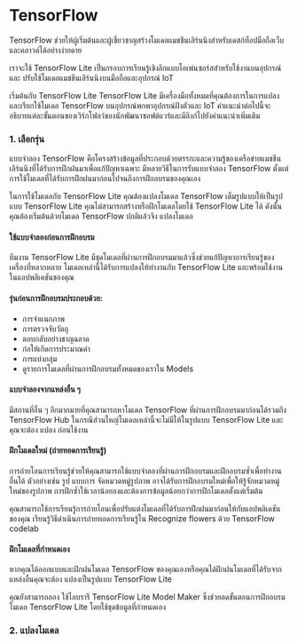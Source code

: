 # TensorFlow
TensorFlow ช่วยให้ผู้เริ่มต้นและผู้เชี่ยวชาญสร้างโมเดลแมชชีนเลิร์นนิงสำหรับเดสก์ท็อปมือถือเว็บและคลาวด์ได้อย่างง่ายดาย

เราจะใช้ TensorFlow Lite เป็นกรอบการเรียนรู้เชิงลึกแบบโอเพ่นซอร์สสำหรับใช้งานบนอุปกรณ์ และ ปรับใช้โมเดลแมชชีนเลิร์นนิงบนมือถือและอุปกรณ์ IoT 

เริ่มต้นกับ TensorFlow Lite
TensorFlow Lite มีเครื่องมือทั้งหมดที่คุณต้องการในการแปลงและเรียกใช้โมเดล TensorFlow บนอุปกรณ์พกพาอุปกรณ์ฝังตัวและ IoT คำแนะนำต่อไปนี้จะอธิบายแต่ละขั้นตอนของเวิร์กโฟลว์ของนักพัฒนาซอฟต์แวร์และมีลิงก์ไปยังคำแนะนำเพิ่มเติม

### 1. เลือกรุ่น
แบบจำลอง TensorFlow คือโครงสร้างข้อมูลที่ประกอบด้วยตรรกะและความรู้ของเครือข่ายแมชชีนเลิร์นนิงที่ได้รับการฝึกฝนมาเพื่อแก้ปัญหาเฉพาะ มีหลายวิธีในการรับแบบจำลอง TensorFlow ตั้งแต่การใช้โมเดลที่ได้รับการฝึกฝนมาก่อนไปจนถึงการฝึกอบรมของคุณเอง

ในการใช้โมเดลกับ TensorFlow Lite คุณต้องแปลงโมเดล TensorFlow เต็มรูปแบบให้เป็นรูปแบบ TensorFlow Lite คุณไม่สามารถสร้างหรือฝึกโมเดลโดยใช้ TensorFlow Lite ได้ ดังนั้นคุณต้องเริ่มต้นด้วยโมเดล TensorFlow ปกติแล้วจึง แปลงโมเดล

#### ใช้แบบจำลองก่อนการฝึกอบรม
ทีมงาน TensorFlow Lite มีชุดโมเดลที่ผ่านการฝึกอบรมมาแล้วซึ่งช่วยแก้ปัญหาการเรียนรู้ของเครื่องที่หลากหลาย โมเดลเหล่านี้ได้รับการแปลงให้ทำงานกับ TensorFlow Lite และพร้อมใช้งานในแอปพลิเคชันของคุณ

#### รุ่นก่อนการฝึกอบรมประกอบด้วย:
- การจำแนกภาพ
- การตรวจจับวัตถุ
- ตอบกลับอย่างชาญฉลาด
- ก่อให้เกิดการประมาณค่า
- การแบ่งกลุ่ม
- ดูรายการโมเดลที่ผ่านการฝึกอบรมทั้งหมดของเราใน Models

#### แบบจำลองจากแหล่งอื่น ๆ
มีสถานที่อื่น ๆ อีกมากมายที่คุณสามารถหาโมเดล TensorFlow ที่ผ่านการฝึกอบรมมาก่อนได้รวมถึง TensorFlow Hub ในกรณีส่วนใหญ่โมเดลเหล่านี้จะไม่มีให้ในรูปแบบ TensorFlow Lite และคุณจะต้อง แปลง ก่อนใช้งาน

#### ฝึกโมเดลใหม่ (ถ่ายทอดการเรียนรู้)
การถ่ายโอนการเรียนรู้ช่วยให้คุณสามารถใช้แบบจำลองที่ผ่านการฝึกอบรมและฝึกอบรมซ้ำเพื่อทำงานอื่นได้ ตัวอย่างเช่น รูป แบบการ จัดหมวดหมู่รูปภาพ อาจได้รับการฝึกอบรมใหม่เพื่อให้รู้จักหมวดหมู่ใหม่ของรูปภาพ การฝึกซ้ำใช้เวลาน้อยลงและต้องการข้อมูลน้อยกว่าการฝึกโมเดลตั้งแต่เริ่มต้น

คุณสามารถใช้การเรียนรู้การถ่ายโอนเพื่อปรับแต่งโมเดลที่ได้รับการฝึกฝนมาก่อนให้กับแอปพลิเคชันของคุณ เรียนรู้วิธีดำเนินการถ่ายทอดการเรียนรู้ใน Recognize flowers ด้วย TensorFlow codelab

#### ฝึกโมเดลที่กำหนดเอง
หากคุณได้ออกแบบและฝึกฝนโมเดล TensorFlow ของคุณเองหรือคุณได้ฝึกฝนโมเดลที่ได้รับจากแหล่งอื่นคุณจะต้อง แปลงเป็นรูปแบบ TensorFlow Lite

คุณยังสามารถลอง ใช้ไลบรารี TensorFlow Lite Model Maker ซึ่งช่วยลดขั้นตอนการฝึกอบรมโมเดล TensorFlow Lite โดยใช้ชุดข้อมูลที่กำหนดเอง

### 2. แปลงโมเดล

